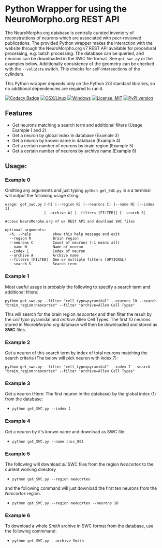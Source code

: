 # Python Wrapper for using the NeuroMorpho.org REST API

The NeuroMorpho.org database is centrally curated inventory of reconstruttions of neurons which are associated with peer-reviewed publications. 
The provided Python wrapper makes the interaction with the website through the NeuroMorpho.org v7 REST API available for procedural processing, 
e.g. batch processing. The database can be queried, and neurons can be downloaded in the SWC file format. See `get_swc.py` or the examples below.
Additionally consistency of the geometry can be checked with the `--validate` switch. This checks for self-intersections of the cylinders.

This Python wrapper depends only on the Python 2/3 standard libraries, so no additional dependencies are required to run it.

[![Codacy Badge](https://api.codacy.com/project/badge/Grade/7934336da8264b259928f04288102a17)](https://app.codacy.com/gh/NeuroBox3D/neuromorpho?utm_source=github.com&utm_medium=referral&utm_content=NeuroBox3D/neuromorpho&utm_campaign=Badge_Grade_Dashboard)
 [![OSX/Linux](https://travis-ci.org/NeuroBox3D/neuromorpho.svg?branch=master)](https://travis-ci.org/NeuroBox3D/neuromorpho)
[![Windows](https://ci.appveyor.com/api/projects/status/j0t1orah829j2yca?svg=true)](https://ci.appveyor.com/project/stephanmg/neuromorpho)
[![License: MIT](https://img.shields.io/badge/License-MIT-magenta.svg)](https://opensource.org/licenses/MIT)
 [![PyPI version](https://badge.fury.io/py/neuromorpho.svg)](https://badge.fury.io/py/neuromorpho)

## Features
- Get neurons matching a search term and additional filters (Usage Example 1 and 2)
- Get a neuron by global index in database (Example 3)
- Get a neuron by known name in database (Example 4)
- Get a certain number of neurons by brain region (Example 5)
- Get a certain number of neurons by archive name (Example 6)

## Usage:

### Example 0

Omitting any arguments and just typing `python get_SWC.py` in a a terminal will output the following usage string:
```
usage: get_swc.py [-h] [--region R] [--neurons C] [--name N] [--index I]
                  [--archive A] [--filters [FILTER]] [--search S]

Access NeuroMorpho.org v7 w/ REST API and download SWC files

optional arguments:
  -h, --help          show this help message and exit
  --region R          Brain region
  --neurons C         Count of neurons (-1 means all)
  --name N            Name of neuron
  --index I           Index of neuron
  --archive A         Archive name
  --filters [FILTER]  One or multiple filters (OPTIONAL)
  --search S          Search term
  ```

### Example 1

Most useful usage is probably the following to specify a search term and additional filters:

`python get_swc.py --filter "cell_type=pyramidal" --neurons 10 --search "brain_region:neocortex" --filter "archive=Allen Cell Types"`

This will search for the brain region *neocortex* and then filter the result by the *cell type* pyramidal and *archive* Allen Cell Types.
The first 10 neurons stored in *NeuroMorpho.org* database will then be downloaded and stored as **SWC** files.

### Example 2

Get a neuron of this search term by index of total neurons matching the search criteria (The below will pick neuron with index 7):

`python get_swc.py --filter "cell_type=pyramidal" --index 7 --search "brain_region:neocortex" --filter "archive=Allen Cell Types"`

### Example 3

Get a neuron (Here: The first neuron in the database) by the global index (1) from the database:
- `python get_SWC.py --index 1`

### Example 4

Get a neuron by it's known name and download as SWC file:
- `python get_SWC.py --name cnic_001`

### Example 5

The following will download *all* SWC files from the region *Neocortex* to the current working directory
- `python get_SWC.py --region neocortex`

and the following command will just download the first ten neurons from the *Neocortex* region.
- `python get_SWC.py --region neocortex --neurons 10`

### Example 6

To download a whole *Smith* archive in SWC format from the database, use the following commmand:
- `python get_SWC.py --archive Smith` 
